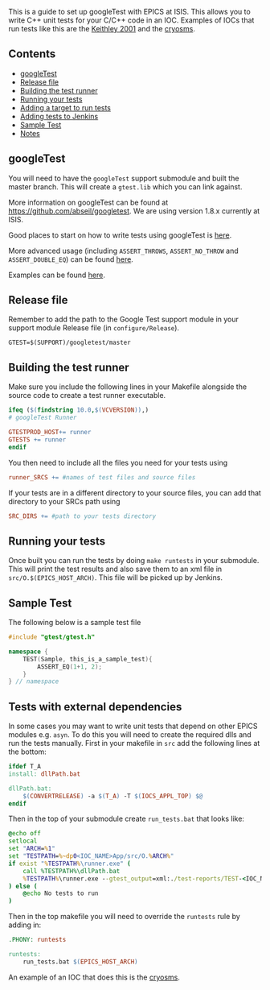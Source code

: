 This is a guide to set up googleTest with EPICS at ISIS. This allows you to write C++ unit tests for your C/C++ code in an IOC. Examples of IOCs that run tests like this are the [Keithley 2001](https://github.com/ISISComputingGroup/EPICS-Keithley_2001) and the [cryosms](https://github.com/ISISComputingGroup/EPICS-Cryosms).

## Contents
* [googleTest](#googletest)
* [Release file](#Release-file)
* [Building the test runner](#building-the-test-runner)
* [Running your tests](#running-your-tests)
* [Adding a target to run tests](#Adding-a-target-to-run-tests)
* [Adding tests to Jenkins](#adding-tests-to-Jenkins)
* [Sample Test](#sample-test)
* [Notes](#Notes)


## googleTest

You will need to have the `googleTest` support submodule and built the master branch. This will create a `gtest.lib` which you can link against.

More information on googleTest can be found at https://github.com/abseil/googletest. We are using version 1.8.x currently at ISIS.

Good places to start on how to write tests using googleTest is [here](https://github.com/abseil/googletest/blob/master/googletest/docs/primer.md). 

More advanced usage (including `ASSERT_THROWS`, `ASSERT_NO_THROW` and `ASSERT_DOUBLE_EQ`) can be found [here](https://github.com/abseil/googletest/blob/master/googletest/docs/advanced.md). 

Examples can be found [here](https://github.com/abseil/googletest/blob/master/googletest/docs/samples.md).

## Release file

Remember to add the path to the Google Test support module in your support module Release file (in `configure/Release`).

```
GTEST=$(SUPPORT)/googletest/master
```

## Building the test runner

Make sure you include the following lines in your Makefile alongside the source code to create a test runner executable.

```Makefile
ifeq ($(findstring 10.0,$(VCVERSION)),)
# googleTest Runner

GTESTPROD_HOST+= runner
GTESTS += runner
endif
```

You then need to include all the files you need for your tests using 
```Makefile
runner_SRCS += #names of test files and source files
```

If your tests are in a different directory to your source files, you can add that directory to your SRCs path using 

```Makefile
SRC_DIRS += #path to your tests directory
```

## Running your tests

Once built you can run the tests by doing `make runtests` in your submodule. This will print the test results and also save them to an xml file in `src/O.$(EPICS_HOST_ARCH)`. This file will be picked up by Jenkins.

## Sample Test

The following below is a sample test file

```C++
#include "gtest/gtest.h"

namespace {
    TEST(Sample, this_is_a_sample_test){
        ASSERT_EQ(1+1, 2);
    }
} // namespace

```

## Tests with external dependencies

In some cases you may want to write unit tests that depend on other EPICS modules e.g. `asyn`. To do this you will need to create the required dlls and run the tests manually. First in your makefile in `src` add the following lines at the bottom:
```Makefile
ifdef T_A
install: dllPath.bat

dllPath.bat:
	$(CONVERTRELEASE) -a $(T_A) -T $(IOCS_APPL_TOP) $@
endif
```

Then in the top of your submodule create `run_tests.bat` that looks like:
```bat
@echo off
setlocal
set "ARCH=%1"
set "TESTPATH=%~dp0<IOC_NAME>App/src/O.%ARCH%"
if exist "%TESTPATH%\runner.exe" (
    call %TESTPATH%\dllPath.bat
    %TESTPATH%\runner.exe --gtest_output=xml:./test-reports/TEST-<IOC_NAME>.xml
) else (
    @echo No tests to run
)
```
Then in the top makefile you will need to override the `runtests` rule by adding in:
```Makefile
.PHONY: runtests

runtests:
	run_tests.bat $(EPICS_HOST_ARCH)
```
An example of an IOC that does this is the [cryosms](https://github.com/ISISComputingGroup/EPICS-Cryosms).